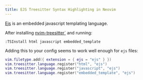 ```yaml
---
title: EJS Treesitter Syntax Highlighting in Neovim
---
```


[Ejs](https://ejs.co/#features) is an embedded javascript templating language.

After installing [nvim-treesitter`](https://github.com/nvim-treesitter/nvim-treesitter) and running:

```vim
:TSInstall html javascript embedded_template
```

Adding this to your config seems to work well enough for `ejs` files:

```lua
vim.filetype.add({ extension = { ejs = "ejs" } })
vim.treesitter.language.register("html", "ejs")
vim.treesitter.language.register("javascript", "ejs")
vim.treesitter.language.register("embedded_template", "ejs")
```
